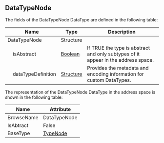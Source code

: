 <!-- datatype -->
## DataTypeNode
<!-- end of description -->
The fields of the DataTypeNode DataType are defined in the following table:  

|Name|Type|Description|
|---|---|---|
|DataTypeNode|Structure||
|&nbsp;&nbsp;&nbsp;&nbsp;isAbstract|[Boolean](../../../Part3/DataTypes/Boolean/readme.md)|If TRUE the type is abstract and only subtypes of it appear in the address space.|
|&nbsp;&nbsp;&nbsp;&nbsp;dataTypeDefinition|[Structure](../../../Part3/DataTypes/Structure/readme.md)|Provides the metadata and encoding information for custom DataTypes.|

The representation of the DataTypeNode DataType in the address space is shown in the following table:  

|Name|Attribute|
|---|---|
|BrowseName|DataTypeNode|
|IsAbtract|False|
|BaseType|[TypeNode](../../../Part3/Services/TypeNode/readme.md)|

